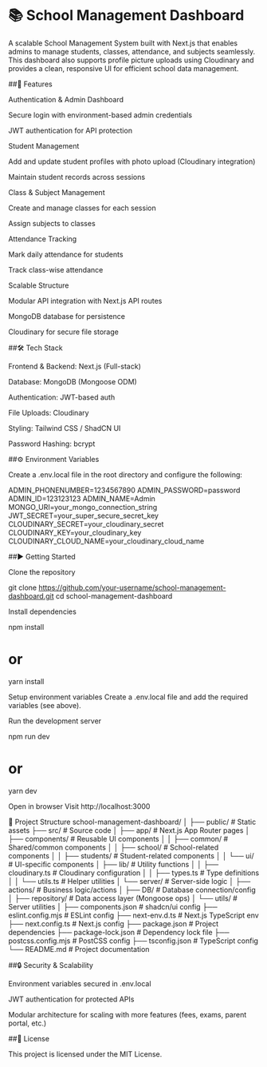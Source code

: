 # 📚 School Management Dashboard

A scalable School Management System built with Next.js that enables admins to manage students, classes, attendance, and subjects seamlessly. This dashboard also supports profile picture uploads using Cloudinary and provides a clean, responsive UI for efficient school data management.

##🚀 Features

Authentication & Admin Dashboard

Secure login with environment-based admin credentials

JWT authentication for API protection

Student Management

Add and update student profiles with photo upload (Cloudinary integration)

Maintain student records across sessions

Class & Subject Management

Create and manage classes for each session

Assign subjects to classes

Attendance Tracking

Mark daily attendance for students

Track class-wise attendance

Scalable Structure

Modular API integration with Next.js API routes

MongoDB database for persistence

Cloudinary for secure file storage

##🛠️ Tech Stack

Frontend & Backend: Next.js (Full-stack)

Database: MongoDB (Mongoose ODM)

Authentication: JWT-based auth

File Uploads: Cloudinary

Styling: Tailwind CSS / ShadCN UI

Password Hashing: bcrypt

##⚙️ Environment Variables

Create a .env.local file in the root directory and configure the following:

ADMIN_PHONENUMBER=1234567890
ADMIN_PASSWORD=password
ADMIN_ID=123123123
ADMIN_NAME=Admin
MONGO_URI=your_mongo_connection_string
JWT_SECRET=your_super_secure_secret_key
CLOUDINARY_SECRET=your_cloudinary_secret
CLOUDINARY_KEY=your_cloudinary_key
CLOUDINARY_CLOUD_NAME=your_cloudinary_cloud_name

##▶️ Getting Started

Clone the repository

git clone https://github.com/your-username/school-management-dashboard.git
cd school-management-dashboard

Install dependencies

npm install

# or

yarn install

Setup environment variables
Create a .env.local file and add the required variables (see above).

Run the development server

npm run dev

# or

yarn dev

Open in browser
Visit http://localhost:3000

📂 Project Structure
school-management-dashboard/
│
├── public/ # Static assets
├── src/ # Source code
│ ├── app/ # Next.js App Router pages
│ ├── components/ # Reusable UI components
│ │ ├── common/ # Shared/common components
│ │ ├── school/ # School-related components
│ │ ├── students/ # Student-related components
│ │ └── ui/ # UI-specific components
│ ├── lib/ # Utility functions
│ │ ├── cloudinary.ts # Cloudinary configuration
│ │ ├── types.ts # Type definitions
│ │ └── utils.ts # Helper utilities
│ └── server/ # Server-side logic
│ ├── actions/ # Business logic/actions
│ ├── DB/ # Database connection/config
│ ├── repository/ # Data access layer (Mongoose ops)
│ └── utils/ # Server utilities
│
├── components.json # shadcn/ui config
├── eslint.config.mjs # ESLint config
├── next-env.d.ts # Next.js TypeScript env
├── next.config.ts # Next.js config
├── package.json # Project dependencies
├── package-lock.json # Dependency lock file
├── postcss.config.mjs # PostCSS config
├── tsconfig.json # TypeScript config
└── README.md # Project documentation

##🔒 Security & Scalability

Environment variables secured in .env.local

JWT authentication for protected APIs

Modular architecture for scaling with more features (fees, exams, parent portal, etc.)

##📜 License

This project is licensed under the MIT License.
